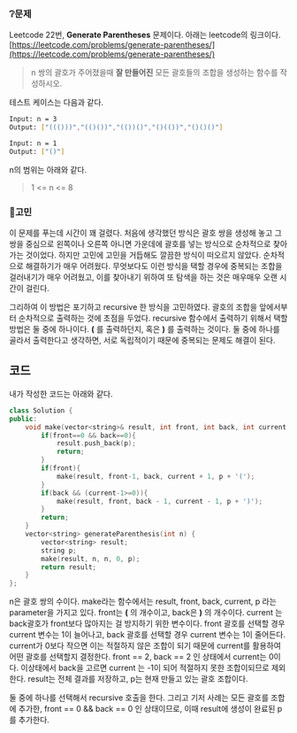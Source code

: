### ❔문제
Leetcode 22번, **Generate Parentheses** 문제이다. 아래는 leetcode의 링크이다. 
[https://leetcode.com/problems/generate-parentheses/](https://leetcode.com/problems/generate-parentheses/)

> n 쌍의 괄호가 주어졌을때 **잘 만들어진** 모든 괄호들의 조합을 생성하는 함수를 작성하시오.

테스트 케이스는 다음과 같다.
```bash
Input: n = 3
Output: ["((()))","(()())","(())()","()(())","()()()"]
```
```bash
Input: n = 1
Output: ["()"]
```

n의 범위는 아래와 같다.
> 1 <= n <= 8

### 🤔고민
이 문제를 푸는데 시간이 꽤 걸렸다. 처음에 생각했던 방식은 괄호 쌍을 생성해 놓고 그 쌍을 중심으로 왼쪽이나 오른쪽 아니면 가운데에 괄호를 넣는 방식으로 순차적으로 찾아가는 것이었다. 하지만 고민에 고민을 거듭해도 깔끔한 방식이 떠오르지 않았다. 순차적으로 해결하기가 매우 어려웠다. 무엇보다도 이런 방식을 택할 경우에 중복되는 조합을 걸러내기가 매우 어려웠고, 이를 찾아내기 위하여 또 탐색을 하는 것은 매우매우 오랜 시간이 걸린다.

그리하여 이 방법은 포기하고 recursive 한 방식을 고민하였다. 괄호의 조합을 앞에서부터 순차적으로 출력하는 것에 초점을 두었다. recursive 함수에서 출력하기 위해서 택할 방법은 둘 중에 하나이다. **(** 를 출력하던지, 혹은 **)** 를 출력하는 것이다. 둘 중에 하나를 골라서 출력한다고 생각하면, 서로 독립적이기 때문에 중복되는 문제도 해결이 된다.

## 코드
내가 작성한 코드는 아래와 같다.
```cpp
class Solution {
public:
    void make(vector<string>& result, int front, int back, int current, string p){
        if(front==0 && back==0){
            result.push_back(p);
            return;
        }
        if(front){
            make(result, front-1, back, current + 1, p + '(');
        }
        if(back && (current-1>=0)){
            make(result, front, back - 1, current - 1, p + ')');
        }
        return;
    }
    vector<string> generateParenthesis(int n) {
        vector<string> result;       
        string p;
        make(result, n, n, 0, p);
        return result;
    }
};
```
n은 괄호 쌍의 수이다. make라는 함수에서는 result, front, back, current, p 라는 parameter을 가지고 있다. front는 **(** 의 개수이고, back은 **)** 의 개수이다. current 는 back괄호가 front보다 많아지는 걸 방지하기 위한 변수이다. front 괄호를 선택할 경우 current 변수는 1이 늘어나고, back 괄호를 선택할 경우 current 변수는 1이 줄어든다. current가 0보다 작으면 이는 적절하지 않은 조합이 되기 때문에 current를 활용하여 어떤 괄호를 선택할지 결정한다. front == 2, back == 2 인 상태에서 current는 0이다. 이상태에서 back을 고르면 current 는 -1이 되어 적절하지 못한 조합이되므로 제외한다. result는 전체 결과를 저장하고, p는 현재 만들고 있는 괄호 조합이다.

둘 중에 하나를 선택해서 recursive 호출을 한다. 그리고 기저 사례는 모든 괄호를 조합에 추가한, front == 0 && back == 0 인 상태이므로, 이때 result에 생성이 완료된 p를 추가한다.
